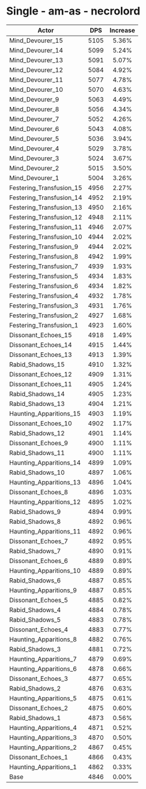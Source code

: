 # Single - am-as - necrolord
| Actor | DPS | Increase |
|---|:---:|:---:|
|Mind_Devourer_15|5105|5.36%|
|Mind_Devourer_14|5099|5.24%|
|Mind_Devourer_13|5091|5.07%|
|Mind_Devourer_12|5084|4.92%|
|Mind_Devourer_11|5077|4.78%|
|Mind_Devourer_10|5070|4.63%|
|Mind_Devourer_9|5063|4.49%|
|Mind_Devourer_8|5056|4.34%|
|Mind_Devourer_7|5052|4.26%|
|Mind_Devourer_6|5043|4.08%|
|Mind_Devourer_5|5036|3.94%|
|Mind_Devourer_4|5029|3.78%|
|Mind_Devourer_3|5024|3.67%|
|Mind_Devourer_2|5015|3.50%|
|Mind_Devourer_1|5004|3.26%|
|Festering_Transfusion_15|4956|2.27%|
|Festering_Transfusion_14|4952|2.19%|
|Festering_Transfusion_13|4950|2.16%|
|Festering_Transfusion_12|4948|2.11%|
|Festering_Transfusion_11|4946|2.07%|
|Festering_Transfusion_10|4944|2.02%|
|Festering_Transfusion_9|4944|2.02%|
|Festering_Transfusion_8|4942|1.99%|
|Festering_Transfusion_7|4939|1.93%|
|Festering_Transfusion_5|4934|1.83%|
|Festering_Transfusion_6|4934|1.82%|
|Festering_Transfusion_4|4932|1.78%|
|Festering_Transfusion_3|4931|1.76%|
|Festering_Transfusion_2|4927|1.68%|
|Festering_Transfusion_1|4923|1.60%|
|Dissonant_Echoes_15|4918|1.49%|
|Dissonant_Echoes_14|4915|1.44%|
|Dissonant_Echoes_13|4913|1.39%|
|Rabid_Shadows_15|4910|1.32%|
|Dissonant_Echoes_12|4909|1.31%|
|Dissonant_Echoes_11|4905|1.24%|
|Rabid_Shadows_14|4905|1.23%|
|Rabid_Shadows_13|4904|1.21%|
|Haunting_Apparitions_15|4903|1.19%|
|Dissonant_Echoes_10|4902|1.17%|
|Rabid_Shadows_12|4901|1.14%|
|Dissonant_Echoes_9|4900|1.11%|
|Rabid_Shadows_11|4900|1.11%|
|Haunting_Apparitions_14|4899|1.09%|
|Rabid_Shadows_10|4897|1.06%|
|Haunting_Apparitions_13|4896|1.04%|
|Dissonant_Echoes_8|4896|1.03%|
|Haunting_Apparitions_12|4895|1.02%|
|Rabid_Shadows_9|4894|0.99%|
|Rabid_Shadows_8|4892|0.96%|
|Haunting_Apparitions_11|4892|0.96%|
|Dissonant_Echoes_7|4892|0.95%|
|Rabid_Shadows_7|4890|0.91%|
|Dissonant_Echoes_6|4889|0.89%|
|Haunting_Apparitions_10|4889|0.89%|
|Rabid_Shadows_6|4887|0.85%|
|Haunting_Apparitions_9|4887|0.85%|
|Dissonant_Echoes_5|4885|0.82%|
|Rabid_Shadows_4|4884|0.78%|
|Rabid_Shadows_5|4883|0.78%|
|Dissonant_Echoes_4|4883|0.77%|
|Haunting_Apparitions_8|4882|0.76%|
|Rabid_Shadows_3|4881|0.72%|
|Haunting_Apparitions_7|4879|0.69%|
|Haunting_Apparitions_6|4878|0.66%|
|Dissonant_Echoes_3|4877|0.65%|
|Rabid_Shadows_2|4876|0.63%|
|Haunting_Apparitions_5|4875|0.61%|
|Dissonant_Echoes_2|4875|0.60%|
|Rabid_Shadows_1|4873|0.56%|
|Haunting_Apparitions_4|4871|0.52%|
|Haunting_Apparitions_3|4870|0.50%|
|Haunting_Apparitions_2|4867|0.45%|
|Dissonant_Echoes_1|4866|0.43%|
|Haunting_Apparitions_1|4862|0.33%|
|Base|4846|0.00%|
